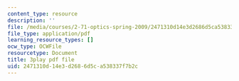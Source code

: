 ```yaml
---
content_type: resource
description: ''
file: /media/courses/2-71-optics-spring-2009/2471310d14e3d2686d5ca538337f7b2c_roATER6-1yI.pdf
file_type: application/pdf
learning_resource_types: []
ocw_type: OCWFile
resourcetype: Document
title: 3play pdf file
uid: 2471310d-14e3-d268-6d5c-a538337f7b2c
---
```

